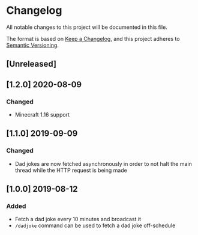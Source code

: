 # Changelog
All notable changes to this project will be documented in this file.

The format is based on [Keep a Changelog](https://keepachangelog.com/en/1.0.0/),
and this project adheres to [Semantic Versioning](https://semver.org/spec/v2.0.0.html).

## [Unreleased]

## [1.2.0] 2020-08-09

### Changed
- Minecraft 1.16 support

## [1.1.0] 2019-09-09

### Changed
- Dad jokes are now fetched asynchronously in order to not halt the main thread
while the HTTP request is being made

## [1.0.0] 2019-08-12

### Added

- Fetch a dad joke every 10 minutes and broadcast it
- ``/dadjoke`` command can be used to fetch a dad joke off-schedule
